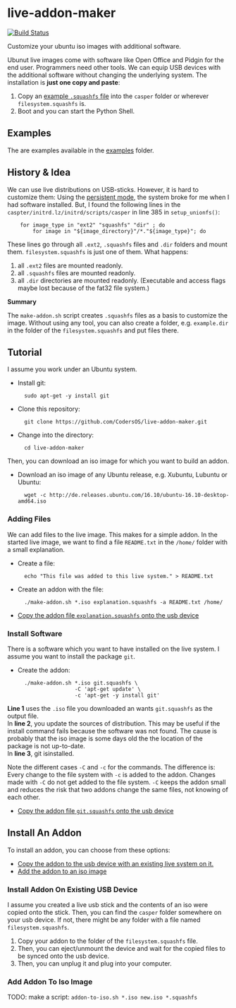 live-addon-maker
================

[![Build Status](https://travis-ci.org/CodersOS/live-addon-maker.svg?branch=master)](https://travis-ci.org/CodersOS/live-addon-maker)

Customize your ubuntu iso images with additional software.

Ubunut live images come with software like Open Office and Pidgin for the end user.
Programmers need other tools.
We can equip USB devices with the additional software without changing the underlying system.
The installation is **just one copy and paste**:  

1. Copy an [example `.squashfs` file](examples) into the `casper` folder or wherever `filesystem.squashfs` is.
2. Boot and you can start the Python Shell.

Examples
--------

The are examples available in the [examples](examples#readme) folder.

History & Idea
--------------

We can use live distributions on USB-sticks. However, it is hard to customize them:
Using the [persistent mode](https://help.ubuntu.com/community/LiveCD/Persistence),
the system broke for me when I had software installed.
But, I found the following lines in the `caspter/initrd.lz/initrd/scripts/casper` in line 385 in `setup_unionfs()`:
```
    for image_type in "ext2" "squashfs" "dir" ; do
        for image in "${image_directory}"/*."${image_type}"; do
```
These lines go through all `.ext2`, `.squashfs` files and `.dir` folders and mount them.
`filesystem.squashfs` is just one of them. What happens:

1. all `.ext2` files are mounted readonly.
2. all `.squashfs` files are mounted readonly.
3. all `.dir` directories are mounted readonly. (Executable and access flags maybe lost because of the fat32 file system.)

**Summary**  

The `make-addon.sh` script creates `.squashfs` files as a basis to customize the image.
Without using any tool, you can also create a folder, e.g. `example.dir` in the folder of the `filesystem.squashfs` and put files there.

Tutorial
--------

I assume you work under an Ubuntu system.

- Install git:

        sudo apt-get -y install git

- Clone this repository:

        git clone https://github.com/CodersOS/live-addon-maker.git

- Change into the directory:

        cd live-addon-maker

Then, you can download an iso image for which you want to build an addon.

- Download an iso image of any Ubuntu release, e.g. Xubuntu, Lubuntu or Ubuntu:

        wget -c http://de.releases.ubuntu.com/16.10/ubuntu-16.10-desktop-amd64.iso

### Adding Files

We can add files to the live image.
This makes for a simple addon.
In the started live image, we want to find a file `README.txt`
in the `/home/` folder with a small explanation.

- Create a file:

        echo "This file was added to this live system." > README.txt

- Create an addon with the file:

        ./make-addon.sh *.iso explanation.squashfs -a README.txt /home/

- [Copy the addon file `explanation.squashfs` onto the usb device][ia]

### Install Software

There is a software which you want to have installed on the live system.
I assume you want to install the package `git`.

- Create the addon:

        ./make-addon.sh *.iso git.squashfs \
                        -C 'apt-get update' \
                        -c 'apt-get -y install git'

**Line 1** uses the `.iso` file you downloaded an wants `git.squashfs` as the output file.  
In **line 2**, you update the sources of distribution.
This may be useful if the install command fails because the software was not found.
The cause is probably that the iso image is some days old the the location of the
package is not up-to-date.  
In **line 3**, git isinstalled.

Note the different cases `-C` and `-c` for the commands.
The difference is: Every change to the file system with `-c` is added to the addon.
Changes made with `-C` do not get added to the file system.
`-C` keeps the addon small and reduces the risk that two addons change the same files,
not knowing of each other.

- [Copy the addon file `git.squashfs` onto the usb device][ia]

## Install An Addon
[ia]: #install-an-addon 

To install an addon, you can choose from these options:

- [Copy the addon to the usb device with an existing live system on it.][ia-exist]
- [Add the addon to an iso image][ia-add]

### Install Addon On Existing USB Device
[ia-exist]: #install-addon-on-existing-usb-device

I assume you created a live usb stick and the contents of an iso were copied onto the stick.
Then, you can find the `casper` folder somewhere on your usb device.
If not, there might be any folder with a file named `filesystem.squashfs`.

1. Copy your addon to the folder of the `filesystem.squashfs` file.
2. Then, you can eject/unmount the device and wait for the copied files to be synced onto the usb device.
3. Then, you can unplug it and plug into your computer.

### Add Addon To Iso Image
[ia-add]: #add-addon-to-iso-image

TODO: make a script: `addon-to-iso.sh *.iso new.iso *.squashfs`
